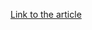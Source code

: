 [Link to the article](https://www.bleepingcomputer.com/news/security/police-shuts-down-manson-cybercrime-market-fake-shops-arrests-key-suspects/)

